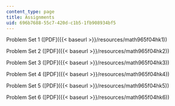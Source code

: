 ```yaml
---
content_type: page
title: Assignments
uid: 696b7688-55c7-420d-c1b5-1fb908934bf5
---
```


Problem Set 1 ([PDF]({{< baseurl >}}/resources/math965f04hk1))

Problem Set 2 ([PDF]({{< baseurl >}}/resources/math965f04hk2))

Problem Set 3 ([PDF]({{< baseurl >}}/resources/math965f04hk3))

Problem Set 4 ([PDF]({{< baseurl >}}/resources/math965f04hk4))

Problem Set 5 ([PDF]({{< baseurl >}}/resources/math965f04hk5))

Problem Set 6 ([PDF]({{< baseurl >}}/resources/math965f04hk6))